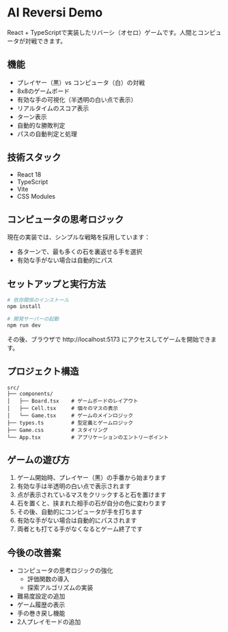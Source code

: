 # AI Reversi Demo

React + TypeScriptで実装したリバーシ（オセロ）ゲームです。人間とコンピュータが対戦できます。

## 機能

- プレイヤー（黒）vs コンピュータ（白）の対戦
- 8x8のゲームボード
- 有効な手の可視化（半透明の白い点で表示）
- リアルタイムのスコア表示
- ターン表示
- 自動的な勝敗判定
- パスの自動判定と処理

## 技術スタック

- React 18
- TypeScript
- Vite
- CSS Modules

## コンピュータの思考ロジック

現在の実装では、シンプルな戦略を採用しています：
- 各ターンで、最も多くの石を裏返せる手を選択
- 有効な手がない場合は自動的にパス

## セットアップと実行方法

```bash
# 依存関係のインストール
npm install

# 開発サーバーの起動
npm run dev
```

その後、ブラウザで http://localhost:5173 にアクセスしてゲームを開始できます。

## プロジェクト構造

```
src/
├── components/
│   ├── Board.tsx    # ゲームボードのレイアウト
│   ├── Cell.tsx     # 個々のマスの表示
│   └── Game.tsx     # ゲームのメインロジック
├── types.ts         # 型定義とゲームロジック
├── Game.css         # スタイリング
└── App.tsx          # アプリケーションのエントリーポイント
```

## ゲームの遊び方

1. ゲーム開始時、プレイヤー（黒）の手番から始まります
2. 有効な手は半透明の白い点で表示されます
3. 点が表示されているマスをクリックすると石を置けます
4. 石を置くと、挟まれた相手の石が自分の色に変わります
5. その後、自動的にコンピュータが手を打ちます
6. 有効な手がない場合は自動的にパスされます
7. 両者とも打てる手がなくなるとゲーム終了です

## 今後の改善案

- コンピュータの思考ロジックの強化
  - 評価関数の導入
  - 探索アルゴリズムの実装
- 難易度設定の追加
- ゲーム履歴の表示
- 手の巻き戻し機能
- 2人プレイモードの追加

